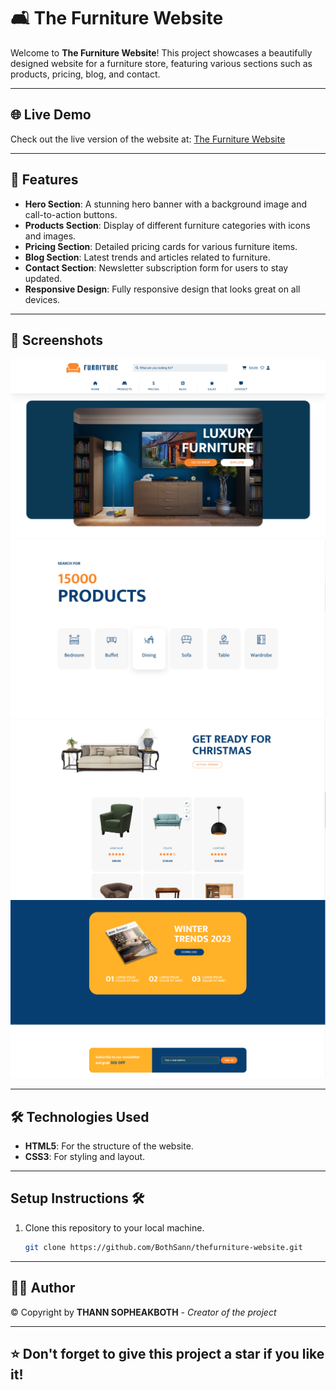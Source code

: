 # 🛋️ The Furniture Website

Welcome to **The Furniture Website**! This project showcases a beautifully designed website for a furniture store, featuring various sections such as products, pricing, blog, and contact.

---

## 🌐 Live Demo

Check out the live version of the website at: [The Furniture Website](https://bothsann.github.io/thefurniture-website/)

---

## 🌟 Features

- **Hero Section**: A stunning hero banner with a background image and call-to-action buttons.
- **Products Section**: Display of different furniture categories with icons and images.
- **Pricing Section**: Detailed pricing cards for various furniture items.
- **Blog Section**: Latest trends and articles related to furniture.
- **Contact Section**: Newsletter subscription form for users to stay updated.
- **Responsive Design**: Fully responsive design that looks great on all devices.

---

## 📸 Screenshots

![Hero Section](screenshots/screenshot-1.PNG)
![Products Section](screenshots/screenshot-2.PNG)
![Pricing Section](screenshots/screenshot-3.PNG)
![Blog & Contact Section](screenshots/screenshot-4.PNG)

---

## 🛠️ Technologies Used

- **HTML5**: For the structure of the website.
- **CSS3**: For styling and layout.

---

## Setup Instructions 🛠️

1. Clone this repository to your local machine.
   ```bash
   git clone https://github.com/BothSann/thefurniture-website.git

---

## 👨‍🍳 Author

© Copyright by **THANN SOPHEAKBOTH** - *Creator of the project*

---

## ⭐️ Don't forget to give this project a star if you like it!
